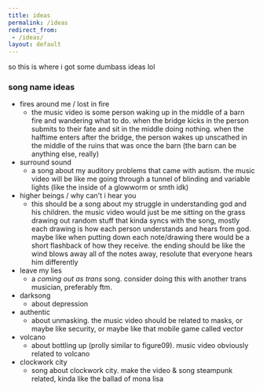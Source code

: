 ```yaml
---
title: ideas
permalink: /ideas
redirect_from:
 - /ideas/
layout: default
---
```


so this is where i got some dumbass ideas lol

### song name ideas
- fires around me / lost in fire
	- the music video is some person waking up in the middle of a barn fire and wandering what to do. when the bridge kicks in the person submits to their fate and sit in the middle doing nothing. when the halftime enters after the bridge, the person wakes up unscathed in the middle of the ruins that was once the barn (the barn can be anything else, really)
- surround sound
	- a song about my auditory problems that came with autism. the music video will be like me going through a tunnel of blinding and variable lights (like the inside of a glowworm or smth idk)
- higher beings / why can't i hear you
	- this should be a song about my struggle in understanding god and his children. the music video would just be me sitting on the grass drawing out random stuff that kinda syncs with the song, mostly each drawing is how each person understands and hears from god. maybe like when putting down each note/drawing there would be a short flashback of how they receive. the ending should be like the wind blows away all of the notes away, resolute that everyone hears him differently
- leave my lies
	- a _coming out as trans_ song. consider doing this with another trans musician, preferably ftm.
- darksong
	- about depression
- authentic
	- about unmasking. the music video should be related to masks, or maybe like security, or maybe like that mobile game called vector
- volcano
	- about bottling up (prolly similar to figure09). music video obviously related to volcano
- clockwork city
	- song about clockwork city. make the video & song steampunk related, kinda like the ballad of mona lisa
